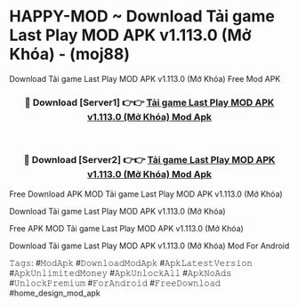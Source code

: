 # HAPPY-MOD ~ Download Tải game Last Play MOD APK v1.113.0 (Mở Khóa) - (moj88)
Download Tải game Last Play MOD APK v1.113.0 (Mở Khóa) Free Mod APK

<div align="center">
<h3>🔴 Download [Server1] 👉👉 <a href="https://apk-comot.site?title=Tải_game_Last_Play_MOD_APK_v1.113.0_(Mở_Khóa)">Tải game Last Play MOD APK v1.113.0 (Mở Khóa) Mod Apk</a></h3><br>

<h3>🔴 Download [Server2] 👉👉 <a href="https://apk-comot.site?title=Tải_game_Last_Play_MOD_APK_v1.113.0_(Mở_Khóa)">Tải game Last Play MOD APK v1.113.0 (Mở Khóa) Mod Apk</a></h3>
</div>


Free Download APK MOD Tải game Last Play MOD APK v1.113.0 (Mở Khóa)

Download Tải game Last Play MOD APK v1.113.0 (Mở Khóa) 

Free APK MOD Tải game Last Play MOD APK v1.113.0 (Mở Khóa) 

Download Tải game Last Play MOD APK v1.113.0 (Mở Khóa) Mod For Android

𝚃𝚊𝚐𝚜: #𝙼𝚘𝚍𝙰𝚙𝚔 #𝙳𝚘𝚠𝚗𝚕𝚘𝚊𝚍𝙼𝚘𝚍𝙰𝚙𝚔 #𝙰𝚙𝚔𝙻𝚊𝚝𝚎𝚜𝚝𝚅𝚎𝚛𝚜𝚒𝚘𝚗 #𝙰𝚙𝚔𝚄𝚗𝚕𝚒𝚖𝚒𝚝𝚎𝚍𝙼𝚘𝚗𝚎𝚢 #𝙰𝚙𝚔𝚄𝚗𝚕𝚘𝚌𝚔𝙰𝚕𝚕 #𝙰𝚙𝚔𝙽𝚘𝙰𝚍𝚜 #𝚄𝚗𝚕𝚘𝚌𝚔𝙿𝚛𝚎𝚖𝚒𝚞𝚖 #𝙵𝚘𝚛𝙰𝚗𝚍𝚛𝚘𝚒𝚍 #𝙵𝚛𝚎𝚎𝙳𝚘𝚠𝚗𝚕𝚘𝚊𝚍 #home_design_mod_apk